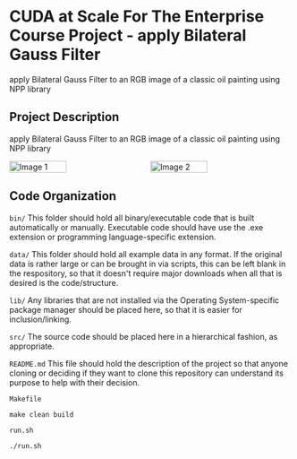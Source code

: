 # CUDA at Scale For The Enterprise Course Project - apply Bilateral Gauss Filter
apply Bilateral Gauss Filter to an RGB image of a classic oil painting using NPP library

## Project Description

apply Bilateral Gauss Filter to an RGB image of a classic oil painting using NPP library

<div style="display: flex;">
    <img src="./data/Emma_Lady_Hamilton_by_George_Romney_rbg.png" alt="Image 1" style="float: center; width: 45%; margin-right: 5%;" />
    <img src="./data/bilateral_gauss_filtered_output.png" alt="Image 2" style="float: center; width: 45%; margin-right: 5%;" />
</div>

## Code Organization

```bin/```
This folder should hold all binary/executable code that is built automatically or manually. Executable code should have use the .exe extension or programming language-specific extension.

```data/```
This folder should hold all example data in any format. If the original data is rather large or can be brought in via scripts, this can be left blank in the respository, so that it doesn't require major downloads when all that is desired is the code/structure.

```lib/```
Any libraries that are not installed via the Operating System-specific package manager should be placed here, so that it is easier for inclusion/linking.

```src/```
The source code should be placed here in a hierarchical fashion, as appropriate.

```README.md```
This file should hold the description of the project so that anyone cloning or deciding if they want to clone this repository can understand its purpose to help with their decision.


```Makefile```
```
make clean build
```

```run.sh```
```
./run.sh
```

